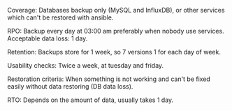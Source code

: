 Coverage:
Databases backup only (MySQL and InfluxDB), or other services which can't be restored with ansible.

RPO:
Backup every day at 03:00 am preferably when nobody use services. Acceptable data loss: 1 day.

Retention:
Backups store for 1 week, so 7 versions 1 for each day of week.

Usability checks:
Twice a week, at tuesday and friday.

Restoration criteria:
When something is not working and can't be fixed easily without data restoring (DB data loss).

RTO:
Depends on the amount of data, usually takes 1 day.
